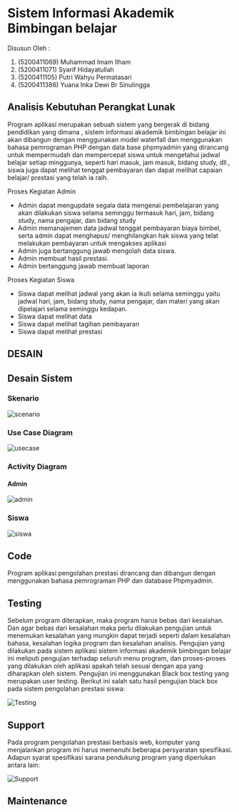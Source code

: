 # Sistem Informasi Akademik Bimbingan belajar
 Disusun Oleh :
1.	(5200411069)  Muhammad Imam Ilham
2.	(5200411071)  Syarif Hidayatullah
3.	(5200411105)  Putri Wahyu Permatasari
4.	(5200411386)  Yuana Inka Dewi Br Sinulingga


## Analisis Kebutuhan Perangkat Lunak 

Program aplikasi merupakan sebuah sistem yang bergerak di bidang pendidikan yang dimana , sistem informasi akademik bimbingan belajar ini akan dibangun dengan menggunakan model waterfall dan menggunakan bahasa pemrograman PHP dengan data  base phpmyadmin  yang dirancang untuk mempermudah dan mempercepat siswa untuk mengetahui jadwal belajar setiap minggunya, seperti hari masuk, jam masuk, bidang study, dll., siswa juga dapat melihat tenggat pembayaran dan dapat melihat capaian belajar/ prestasi yang telah ia raih.

Proses Kegiatan Admin
- Admin dapat mengupdate segala data mengenai pembelajaran yang akan dilakukan siswa selama seminggu termasuk hari, jam, bidang study, nama pengajar, dan bidang study
- Admin memanajemen data jadwal tenggat pembayaran biaya bimbel, serta admin dapat menghapus/ menghilangkan hak siswa yang telat melakukan pembayaran untuk mengakses aplikasi
- Admin juga bertanggung jawab mengolah data siswa.
- Admin membuat hasil prestasi.
-	Admin bertanggung jawab membuat laporan


Proses Kegiatan Siswa
-	Siswa dapat melihat jadwal yang akan ia ikuti selama seminggu yaitu jadwal hari, jam, bidang study, nama pengajar, dan materi yang akan dipelajari selama seminggu kedapan.
-	Siswa dapat melihat data
-	Siswa dapat melihat tagihan pembayaran
-	Siswa dapat melihat prestasi 



## DESAIN
## Desain Sistem
### Skenario
![scenario](https://user-images.githubusercontent.com/91958170/136798328-52bd3d48-057c-40ab-bd0f-54e94aefa8f5.png)



### Use Case Diagram
![usecase](https://user-images.githubusercontent.com/91946355/136796311-ea00c88f-d153-4717-83b0-cd825407e788.png)

### Activity Diagram
#### Admin
![admin](https://user-images.githubusercontent.com/91946355/136800134-a7fe83cc-47d8-4588-879b-5f32263a7e65.png)

### Siswa
![siswa](https://user-images.githubusercontent.com/91946355/136800033-fb5241e8-f454-4368-8095-7bf8d5bae776.png)


## Code

Program aplikasi pengolahan prestasi dirancang dan dibangun dengan menggunakan bahasa pemrograman PHP dan database Phpmyadmin.


## Testing

Sebelum program diterapkan, maka program harus bebas dari kesalahan. Dan agar bebas dari kesalahan maka perlu dilakukan pengujian untuk menemukan kesalahan yang mungkin dapat terjadi seperti dalam kesalahan bahasa, kesalahan logika program dan kesalahan analisis. Pengujian yang dilakukan pada sistem aplikasi sistem informasi akademik bimbingan belajar ini meliputi pengujian terhadap seluruh menu program, dan proses-proses yang dilakukan oleh aplikasi apakah telah sesuai dengan apa yang diharapkan oleh sistem. Pengujian ini menggunakan Black box testing yang merupakan user testing. Berikut ini salah satu hasil pengujian black box pada sistem pengolahan prestasi siswa:

![Testing](https://user-images.githubusercontent.com/73601211/136800958-59cf201e-8063-4e6d-aef1-457f15dd1783.png)


## Support

Pada program pengolahan prestasi berbasis web, komputer yang menjalankan program ini harus memenuhi beberapa persyaratan spesifikasi. Adapun syarat spesifikasi sarana pendukung program yang diperlukan antara lain:

![Support](https://user-images.githubusercontent.com/73601211/136801145-8ebc3027-7d55-4700-94b5-33394ba8b508.png)


## Maintenance
